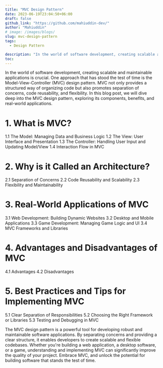 ```yaml
---
title: "MVC Design Pattern"
date: 2023-06-19T23:04:50+06:00
draft: false
github_link: "https://github.com/mahiuddin-dev/"
author: "Mahiuddin"
# image: /images/blogs/
slug: mvc-design-pattern
tags:
  - Design Pattern

description: "In the world of software development, creating scalable and maintainable applications is crucial"
toc: 
---
```


In the world of software development, creating scalable and maintainable applications is crucial. One approach that has stood the test of time is the Model-View-Controller (MVC) design pattern. MVC not only provides a structured way of organizing code but also promotes separation of concerns, code reusability, and flexibility. In this blog post, we will dive deep into the MVC design pattern, exploring its components, benefits, and real-world applications.
<!--more-->

# 1. What is MVC?
 1.1 The Model: Managing Data and Business Logic
 1.2 The View: User Interface and Presentation
 1.3 The Controller: Handling User Input and Updating Model/View
 1.4 Interaction Flow in MVC

# 2. Why is it Called an Architecture?
 2.1 Separation of Concerns
 2.2 Code Reusability and Scalability
 2.3 Flexibility and Maintainability

# 3. Real-World Applications of MVC
 3.1 Web Development: Building Dynamic Websites
 3.2 Desktop and Mobile Applications
 3.3 Game Development: Managing Game Logic and UI
 3.4 MVC Frameworks and Libraries

# 4. Advantages and Disadvantages of MVC
 4.1 Advantages
 4.2 Disadvantages

# 5. Best Practices and Tips for Implementing MVC
 5.1 Clear Separation of Responsibilities
 5.2 Choosing the Right Framework or Libraries
 5.3 Testing and Debugging in MVC

The MVC design pattern is a powerful tool for developing robust and maintainable software applications. By separating concerns and providing a clear structure, it enables developers to create scalable and flexible codebases. Whether you're building a web application, a desktop software, or a game, understanding and implementing MVC can significantly improve the quality of your project. Embrace MVC, and unlock the potential for building software that stands the test of time.